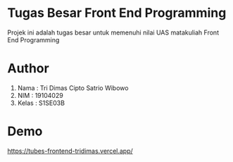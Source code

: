 # Tugas Besar Front End Programming
Projek ini adalah tugas besar untuk memenuhi nilai UAS matakuliah Front End Programming

# Author
1. Nama : Tri Dimas Cipto Satrio Wibowo
2. NIM  : 19104029
3. Kelas : S1SE03B

# Demo
https://tubes-frontend-tridimas.vercel.app/

